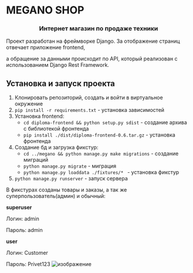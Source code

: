 # MEGANO SHOP

<h3 align="center">Интернет магазин по продаже техники
</h3>
Проект разработан на фреймворке Django. За отображение страниц отвечает приложение frontend, 

а обращение за данными происходит по API, который реализован с использованием Django Rest Framework.

## Установка и запуск проекта
1. Клонировать репозиторий, создать и войти в виртуальное окружение
2. `pip install -r requirements.txt` - установка зависимостей
3. Установка frontend:
    * `cd diploma-frontend && python setup.py sdist` - создание архива с библиотекой фронтенда
    * `pip install ./dist/diploma-frontend-0.6.tar.gz` - установка фронтенда
4. Создание бд и загрузка фикстур:
    * `cd ../megano && python manage.py make migrations` - создание миграций
    * `python manage.py migrate` - миграция 
    * `python manage.py loaddata ./fixtures/* ` - установка фикстур
5. `python manage.py runserver` - запуск сервера


В фикстурах созданы товары и заказы, а так же суперпользователь(админ) и обычный:


**superuser**

Логин: admin

Пароль: admin


**user**

Логин: Customer

Пароль: Privet123
![изображение](https://github.com/user-attachments/assets/28a09f05-fd37-4b8e-a173-d457ba211487)
